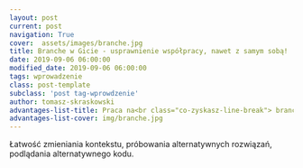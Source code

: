 ```yaml
---
layout: post
current: post
navigation: True
cover:  assets/images/branche.jpg
title: Branche w Gicie - usprawnienie współpracy, nawet z samym sobą!
date: 2019-09-06 06:00:00
modified_date: 2019-09-06 06:00:00
tags: wprowadzenie
class: post-template
subclass: 'post tag-wprowdzenie'
author: tomasz-skraskowski
advantages-list-title: Praca na<br class="co-zyskasz-line-break"> branchach
advantages-list-cover: img/branche.jpg
---
```


Łatwość zmieniania kontekstu, próbowania alternatywnych rozwiązań, podlądania alternatywnego kodu.

